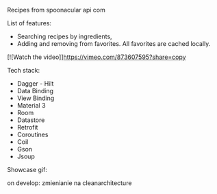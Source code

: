 Recipes from spoonacular api com 

List of features:
- Searching recipes by ingredients, 
- Adding and removing from favorites. All favorites are cached locally. 

[![Watch the video]]https://vimeo.com/873607595?share=copy

Tech stack:
- Dagger - Hilt
- Data Binding
- View Binding
- Material 3
- Room
- Datastore
- Retrofit
- Coroutines
- Coil
- Gson
- Jsoup

Showcase gif: 



on develop: zmienianie na cleanarchitecture
